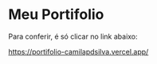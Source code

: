 # Meu Portifolio

Para conferir, é só clicar no link abaixo:

https://portifolio-camilapdsilva.vercel.app/
